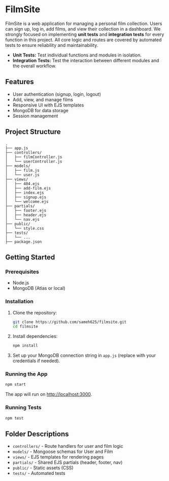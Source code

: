# FilmSite

FilmSite is a web application for managing a personal film collection. Users can sign up, log in, add films, and view their collection in a dashboard.
We strongly focused on implementing **unit tests** and **integration tests** for every function in this project. All core logic and routes are covered by automated tests to ensure reliability and maintainability.

- **Unit Tests:** Test individual functions and modules in isolation.
- **Integration Tests:** Test the interaction between different modules and the overall workflow.


## Features

- User authentication (signup, login, logout)
- Add, view, and manage films
- Responsive UI with EJS templates
- MongoDB for data storage
- Session management

## Project Structure

```
.
├── app.js
├── controllers/
│   ├── filmController.js
│   └── userController.js
├── models/
│   ├── film.js
│   └── user.js
├── views/
│   ├── 404.ejs
│   ├── add-film.ejs
│   ├── index.ejs
│   ├── signup.ejs
│   └── welcome.ejs
├── partials/
│   ├── footer.ejs
│   ├── header.ejs
│   └── nav.ejs
├── public/
│   └── style.css
├── tests/
│   └── ...
├── package.json
```

## Getting Started

### Prerequisites

- Node.js
- MongoDB (Atlas or local)

### Installation

1. Clone the repository:
    ```sh
    git clone https://github.com/sameh625/filmsite.git
    cd filmsite
    ```

2. Install dependencies:
    ```sh
    npm install
    ```

3. Set up your MongoDB connection string in `app.js` (replace with your credentials if needed).

### Running the App

```sh
npm start
```

The app will run on [http://localhost:3000](http://localhost:3000).

### Running Tests

```sh
npm test
```

## Folder Descriptions

- `controllers/` - Route handlers for user and film logic
- `models/` - Mongoose schemas for User and Film
- `views/` - EJS templates for rendering pages
- `partials/` - Shared EJS partials (header, footer, nav)
- `public/` - Static assets (CSS)
- `tests/` - Automated tests
